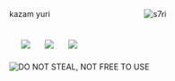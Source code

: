kazam yuri　　　　　　　　　　　　<img src="https://komarev.com/ghpvc/?username=s7ri&label=swags&color=bc4475&style=flat" alt="s7ri" />

　[![](https://github.com/user-attachments/assets/61d90874-228b-404d-b493-e3a4b69e181a)](https://xe4ni.straw.page)
　[![](https://github.com/user-attachments/assets/27594cd5-4df7-4e9f-87d6-6914733e9d5c)](https://guns.lol/xe4ni)
　[![](https://github.com/user-attachments/assets/20ce38ae-6ff3-46b1-9d70-5501ecc51d56)](https://xe4ni.atabook.org)
 ---
![DO NOT STEAL, NOT FREE TO USE](https://github.com/user-attachments/assets/7ac0fa9d-d618-4b52-9265-b02c9705fd6c)






 
















<!--
**s7ri/s7ri** is a ✨ _special_ ✨ repository because its `README.md` (this file) appears on your GitHub profile.

Here are some ideas to get you started:

- 🔭 I’m currently working on ...
- 🌱 I’m currently learning ...
- 👯 I’m looking to collaborate on ...
- 🤔 I’m looking for help with ...
- 💬 Ask me about ...
- 📫 How to reach me: ...
- 😄 Pronouns: ...
- ⚡ Fun fact: ...
-->
